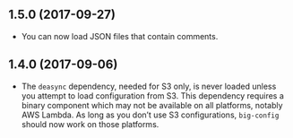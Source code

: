 ## 1.5.0 (2017-09-27)

* You can now load JSON files that contain comments.

## 1.4.0 (2017-09-06)

* The `deasync` dependency, needed for S3 only, is never loaded unless you attempt to load configuration from S3. This dependency requires a binary component which may not be available on all platforms, notably AWS Lambda. As long as you don’t use S3 configurations, `big-config` should now work on those platforms.
